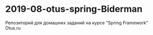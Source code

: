 # 2019-08-otus-spring-Biderman
Репозиторий для домашних заданий на курсе "Spring Framework" Otus.ru
